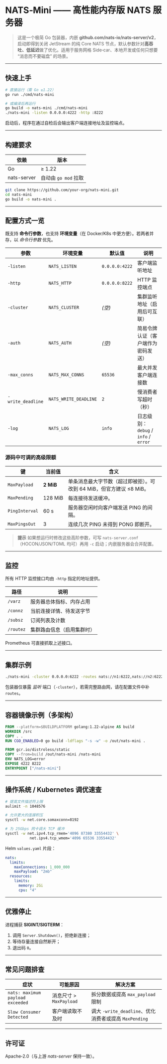 # NATS‑Mini —— 高性能内存版 NATS 服务器

> 这是一个极简 Go 包装器，内嵌 **github.com/nats‑io/nats‑server/v2**，启动即得到关闭 JetStream 的纯 Core NATS 节点，默认参数针对**高吞吐、低延迟**做了优化。适用于服务网格 Side‑car、本地开发或任何只想要 “消息而不要磁盘” 的场景。

---

## 快速上手

```bash
# 直接运行（需 Go ≥1.22）
go run ./cmd/nats-mini

# 或编译后再运行
go build -o nats-mini ./cmd/nats-mini
./nats-mini -listen 0.0.0.0:4222 -http :8222
```

启动后，程序在通过自检后会输出客户端连接地址及监控端点。

---

## 构建要求

| 依赖          | 版本              |
| ----------- | --------------- |
| Go          | ≥ 1.22          |
| nats-server | 自动由 `go mod` 拉取 |

```bash
git clone https://github.com/your-org/nats-mini.git
cd nats-mini
go build -o nats-mini .
```

---

## 配置方式一览

既支持 **命令行参数**，也支持 **环境变量**（在 Docker/K8s 中更方便）。若两者并存，以 *命令行参数* 优先。

| 参数                | 环境变量                  | 默认值            | 说明                              |
| ----------------- | --------------------- | -------------- | ------------------------------- |
| `-listen`         | `NATS_LISTEN`         | `0.0.0.0:4222` | 客户端监听地址                         |
| `-http`           | `NATS_HTTP`           | `0.0.0.0:8222` | HTTP 监控端点                       |
| `-cluster`        | `NATS_CLUSTER`        | *(空)*          | 集群监听地址（启用后可互联）                  |
| `-auth`           | `NATS_AUTH`           | *(空)*          | 简易令牌认证（客户端作为密码发送）               |
| `-max_conns`      | `NATS_MAX_CONNS`      | `65536`        | 最大并发客户端连接数                      |
| `-write_deadline` | `NATS_WRITE_DEADLINE` | `2`            | 慢消费者写超时（秒）                      |
| `-log`            | `NATS_LOG`            | `info`         | 日志级别：`debug` / `info` / `error` |

### 源码中可调的高级限额

| 键              | 当前值       | 含义                                        |
| -------------- | --------- | ----------------------------------------- |
| `MaxPayload`   | **2 MiB** | 单条消息最大字节数（超过即被拒）。可改到 64 MiB，但官方建议 ≤8 MiB。 |
| `MaxPending`   | 128 MiB   | 每连接待发送缓冲。                                 |
| `PingInterval` | 60 s      | 服务器空闲时向客户端发送 PING 的间隔。                    |
| `MaxPingsOut`  | 3         | 连续几次 PING 未得到 PONG 即断开。                   |

> **提示** 如果想运行时修改这些高阶参数，可写 `nats-server.conf`（HOCON/JSON/TOML 均可）再用 `-c` 启动；内嵌服务器会合并配置。

---

## 监控

所有 HTTP 监控接口均由 `-http` 指定的地址提供。

| 路径        | 说明            |
| --------- | ------------- |
| `/varz`   | 服务器总体指标、内存占用  |
| `/connz`  | 当前连接详情、待发送字节  |
| `/subsz`  | 订阅列表及计数       |
| `/routez` | 集群路由信息（启用集群时） |

Prometheus 可直接抓取上述接口。

---

## 集群示例

```bash
./nats-mini -cluster 0.0.0.0:6222 -routes nats://n1:6222,nats://n2:6222
```

包装器仅暴露 *监听* 端口（`-cluster`），若需完整路由网，请在配置文件中补 `routes`。

---

## 容器镜像示例（多架构）

```dockerfile
FROM --platform=$BUILDPLATFORM golang:1.22-alpine AS build
WORKDIR /src
COPY . .
RUN CGO_ENABLED=0 go build -ldflags "-s -w" -o /out/nats-mini .

FROM gcr.io/distroless/static
COPY --from=build /out/nats-mini /nats-mini
ENV NATS_LOG=error
EXPOSE 4222 8222
ENTRYPOINT ["/nats-mini"]
```

---

## 操作系统 / Kubernetes 调优速查

```bash
# 提高文件描述符上限
aulimit -n 1048576

# 允许更大的连接积压
sysctl -w net.core.somaxconn=8192

# 为 25Gbps 网卡调大 TCP 缓冲
sysctl -w net.ipv4.tcp_rmem='4096 87380 33554432' \
           net.ipv4.tcp_wmem='4096 65536 33554432'
```

Helm `values.yaml` 片段：

```yaml
nats:
  limits:
    maxConnections: 1_000_000
    maxPayload: "2mb"
  resources:
    limits:
      memory: 2Gi
      cpu: "4"
```

---

## 优雅停止

进程捕获 **SIGINT/SIGTERM**：

1. 调用 `Server.Shutdown()`，拒绝新连接；
2. 等待存量连接自然断开；
3. 退出码 `0`。

---

## 常见问题排查

| 症状                               | 可能原因                | 解决方案                                       |
| -------------------------------- | ------------------- | ------------------------------------------ |
| `nats: maximum payload exceeded` | 消息尺寸 > `MaxPayload` | 拆分数据或提高 `max_payload` 限制                   |
| `Slow Consumer Detected`         | 客户端读取不及时            | 调大 `-write_deadline`、优化消费者或提高 `MaxPending` |

---

## 许可证

Apache‑2.0（与上游 *nats-server* 保持一致）。

